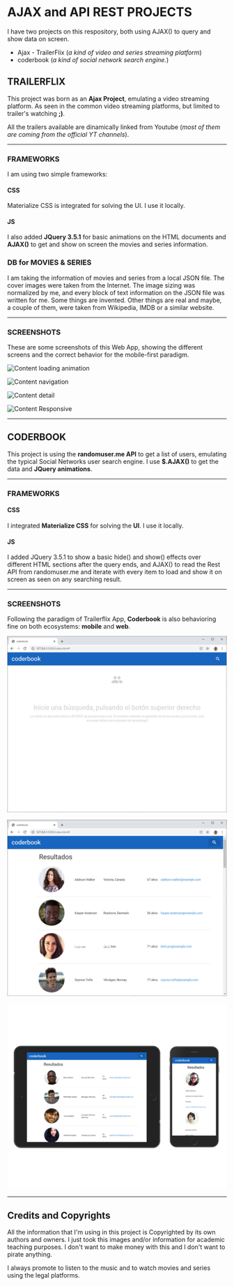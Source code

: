 # AJAX and API REST PROJECTS
I have two projects on this respository, both using AJAX() to query and show data on screen.
* Ajax - TrailerFlix (_a kind of video and series streaming platform_)
* coderbook (_a kind of social network search engine._)

## TRAILERFLIX
This project was born as an **Ajax Project**, emulating a video streaming platform.
As seen in the common video streaming platforms, but limited to trailer's watching __;)__.

All the trailers available are dinamically linked from Youtube (_most of them are coming from the official YT channels_).

- - - -
### FRAMEWORKS
I am using two simple frameworks:
#### CSS
Materialize CSS is integrated for solving the UI. I use it locally.
#### JS
I also added __JQuery 3.5.1__ for basic animations on the HTML documents and __AJAX()__ to get and show on screen the movies and series information.

### DB for MOVIES & SERIES
I am taking the information of movies and series from a local JSON file. The cover images were taken from the Internet. The image sizing was normalized by me, and every block of text information on the JSON file was written for me. Some things are invented. Other things are real and maybe, a couple of them, were taken from Wikipedia, IMDB or a similar website.

- - - -
### SCREENSHOTS
These are some screenshots of this Web App, showing the different screens and the correct behavior for the mobile-first paradigm. 

![Content loading animation](https://github.com/mobilepadawan/coderflix/blob/master/AJAX%20-%20Trailerflix/images/screenshots/vertical_loading.jpg)

![Content navigation](https://github.com/mobilepadawan/coderflix/blob/master/AJAX%20-%20Trailerflix/images/screenshots/vertical_navigation.jpg)

![Content detail](https://github.com/mobilepadawan/coderflix/blob/master/AJAX%20-%20Trailerflix/images/screenshots/vertical_detail.jpg)

![Content Responsive](https://github.com/mobilepadawan/coderflix/blob/master/AJAX%20-%20Trailerflix/images/screenshots/horizontal_navigation.jpg)

- - - -

## CODERBOOK
This project is using the __randomuser.me API__ to get a list of users, emulating the typical Social Networks user search engine.
I use __$.AJAX()__ to get the data and __JQuery animations__.

- - - -
### FRAMEWORKS
#### CSS
I integrated __Materialize CSS__ for solving the __UI__. I use it locally.
#### JS
I added JQuery 3.5.1 to show a basic hide() and show() effects over different HTML sections after the query ends, and AJAX() to read the Rest API from randomuser.me and iterate with every item to load and show it on screen as seen on any searching result.

- - - -
### SCREENSHOTS
Following the paradigm of Trailerflix App, __Coderbook__ is also behavioring fine on both ecosystems: __mobile__ and __web__.

![Coderbook home page](https://github.com/mobilepadawan/APIRest/blob/master/API%20Rest%20-%20coderbook/images/screenshots/coderbook-home.jpg)

![Coderbook searching result](https://github.com/mobilepadawan/APIRest/blob/master/API%20Rest%20-%20coderbook/images/screenshots/coderbook-results.jpg)

![Coderbook responsive](https://github.com/mobilepadawan/APIRest/blob/master/API%20Rest%20-%20coderbook/images/screenshots/coderbook-responsive.jpg)

- - - -
## Credits and Copyrights
All the information that I'm using in this project is Copyrighted by its own authors and owners. I just took this images and/or information for academic teaching purposes. I don't want to make money with this and I don't want to pirate anything.

I always promote to listen to the music and to watch movies and series using the legal platforms.
